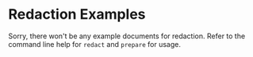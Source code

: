# Redaction Examples

Sorry, there won't be any example documents for redaction.
Refer to the command line help for `redact` and `prepare` for usage.
